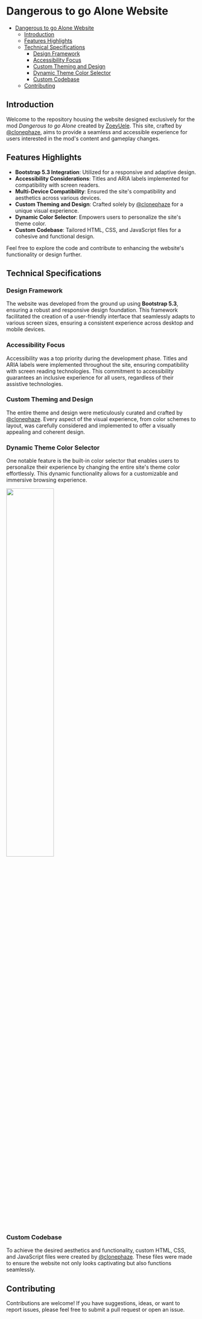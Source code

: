 # Dangerous to go Alone Website

- [Dangerous to go Alone Website](#dangerous-to-go-alone-website)
  - [Introduction](#introduction)
  - [Features Highlights](#features-highlights)
  - [Technical Specifications](#technical-specifications)
    - [Design Framework](#design-framework)
    - [Accessibility Focus](#accessibility-focus)
    - [Custom Theming and Design](#custom-theming-and-design)
    - [Dynamic Theme Color Selector](#dynamic-theme-color-selector)
    - [Custom Codebase](#custom-codebase)
  - [Contributing](#contributing)

## Introduction

Welcome to the repository housing the website designed exclusively for the mod *Dangerous to go Alone* created by [ZoeyUele](https://www.patreon.com/ZoeyEule/posts). This site, crafted by [@clonephaze](https://github.com/clonephaze), aims to provide a seamless and accessible experience for users interested in the mod's content and gameplay changes.

## Features Highlights

- **Bootstrap 5.3 Integration**: Utilized for a responsive and adaptive design.
- **Accessibility Considerations**: Titles and ARIA labels implemented for compatibility with screen readers.
- **Multi-Device Compatibility**: Ensured the site's compatibility and aesthetics across various devices.
- **Custom Theming and Design**: Crafted solely by [@clonephaze](https://github.com/clonephaze) for a unique visual experience.
- **Dynamic Color Selector**: Empowers users to personalize the site's theme color.
- **Custom Codebase**: Tailored HTML, CSS, and JavaScript files for a cohesive and functional design.

Feel free to explore the code and contribute to enhancing the website's functionality or design further.

## Technical Specifications

### Design Framework
The website was developed from the ground up using **Bootstrap 5.3**, ensuring a robust and responsive design foundation. This framework facilitated the creation of a user-friendly interface that seamlessly adapts to various screen sizes, ensuring a consistent experience across desktop and mobile devices.

### Accessibility Focus
Accessibility was a top priority during the development phase. Titles and ARIA labels were implemented throughout the site, ensuring compatibility with screen reading technologies. This commitment to accessibility guarantees an inclusive experience for all users, regardless of their assistive technologies.

### Custom Theming and Design
The entire theme and design were meticulously curated and crafted by [@clonephaze](https://github.com/clonephaze). Every aspect of the visual experience, from color schemes to layout, was carefully considered and implemented to offer a visually appealing and coherent design.

### Dynamic Theme Color Selector
One notable feature is the built-in color selector that enables users to personalize their experience by changing the entire site's theme color effortlessly. This dynamic functionality allows for a customizable and immersive browsing experience. 

<img src=".git/ThemeExample.webp" style="width: 50%;">

### Custom Codebase
To achieve the desired aesthetics and functionality, custom HTML, CSS, and JavaScript files were created by [@clonephaze](https://github.com/clonephaze). These files were made to ensure the website not only looks captivating but also functions seamlessly.

## Contributing

Contributions are welcome! If you have suggestions, ideas, or want to report issues, please feel free to submit a pull request or open an issue.
